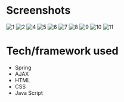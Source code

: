 # Screenshots
![1](https://user-images.githubusercontent.com/73926739/126005354-89e091d0-9f00-489f-b788-6d9bb65903a3.png)
![2](https://user-images.githubusercontent.com/73926739/126005385-ee2e08a9-2e62-4a02-b3b6-a17a1e194d79.png)
![4](https://user-images.githubusercontent.com/73926739/126005394-5ec8f3b8-6807-462e-842e-9b4112a5f5c4.png)
![5](https://user-images.githubusercontent.com/73926739/126005396-082e731c-1a7d-4f36-9821-705ab532471d.png)
![6](https://user-images.githubusercontent.com/73926739/126005401-9ed69f10-a88a-443f-9301-434edf7d62ab.png)
![7](https://user-images.githubusercontent.com/73926739/126005406-47b3d764-32b7-4938-8964-d1bdfcf2eb0b.png)
![8](https://user-images.githubusercontent.com/73926739/126005408-fdb08936-246f-4bbd-8a57-f727682539dd.png)
![9](https://user-images.githubusercontent.com/73926739/126005411-b41412ac-caa4-48ee-8758-32c71fbf694c.png)
![10](https://user-images.githubusercontent.com/73926739/126005412-c0315c0e-39d0-473d-a3d4-c1fb23075737.png)
![11](https://user-images.githubusercontent.com/73926739/126005415-76551a79-156a-47d1-83e3-87c70c17a87b.png)


# Tech/framework used
* Spring
* AJAX
* HTML
* CSS
* Java Script
